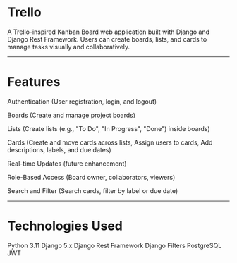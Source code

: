 # Trello
A Trello-inspired Kanban Board web application built with Django and Django Rest Framework.
Users can create boards, lists, and cards to manage tasks visually and collaboratively.
___________________________________________________________________________________________________________________________
# Features
Authentication (User registration, login, and logout)

Boards (Create and manage project boards)

Lists (Create lists (e.g., "To Do", "In Progress", "Done") inside boards)

Cards (Create and move cards across lists, Assign users to cards, Add descriptions, labels, and due dates)

Real-time Updates (future enhancement)

Role-Based Access (Board owner, collaborators, viewers)

Search and Filter (Search cards, filter by label or due date)
___________________________________________________________________________________________________________________________
# Technologies Used
Python 3.11
Django 5.x
Django Rest Framework
Django Filters
PostgreSQL
JWT
